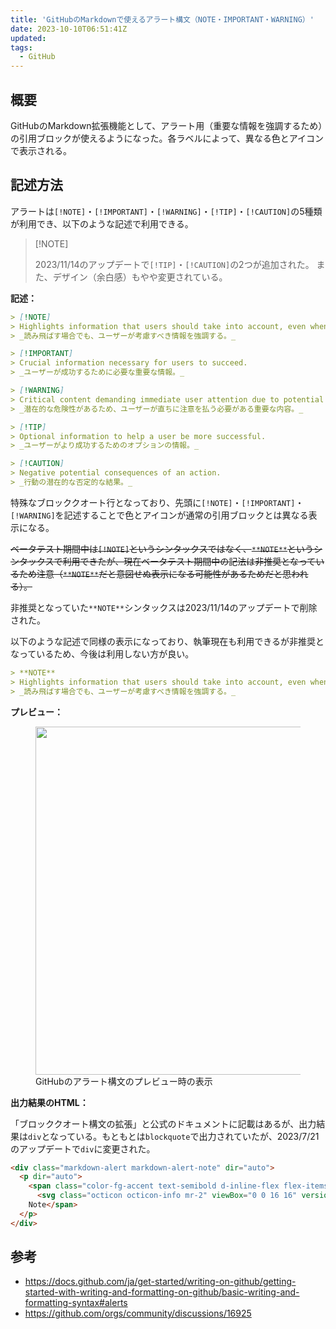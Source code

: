 ```yaml
---
title: 'GitHubのMarkdownで使えるアラート構文（NOTE・IMPORTANT・WARNING）'
date: 2023-10-10T06:51:41Z
updated:
tags:
  - GitHub
---
```


## 概要

GitHubのMarkdown拡張機能として、アラート用（重要な情報を強調するため）の引用ブロックが使えるようになった。各ラベルによって、異なる色とアイコンで表示される。

## 記述方法

アラートは`[!NOTE]`・`[!IMPORTANT]`・`[!WARNING]`・`[!TIP]`・`[!CAUTION]`の5種類が利用でき、以下のような記述で利用できる。

> <!-- textlint-disable -->[!NOTE]<!-- textlint-enable -->
>
> 2023/11/14のアップデートで`[!TIP]`・`[!CAUTION]`の2つが追加された。
> また、デザイン（余白感）もやや変更されている。

**記述：**

```md
> [!NOTE]
> Highlights information that users should take into account, even when skimming.
> _読み飛ばす場合でも、ユーザーが考慮すべき情報を強調する。_

> [!IMPORTANT]
> Crucial information necessary for users to succeed.
> _ユーザーが成功するために必要な重要な情報。_

> [!WARNING]
> Critical content demanding immediate user attention due to potential risks.
> _潜在的な危険性があるため、ユーザーが直ちに注意を払う必要がある重要な内容。_

> [!TIP]
> Optional information to help a user be more successful.
> _ユーザーがより成功するためのオプションの情報。_

> [!CAUTION]
> Negative potential consequences of an action.
> _行動の潜在的な否定的な結果。_
```

特殊なブロッククオート行となっており、先頭に`[!NOTE]`・`[!IMPORTANT]`・`[!WARNING]`を記述することで色とアイコンが通常の引用ブロックとは異なる表示になる。

<del datetime="2023-11-25T23:00:00Z">ベータテスト期間中は`[!NOTE]`というシンタックスではなく、`**NOTE**`というシンタックスで利用できたが、現在ベータテスト期間中の記法は非推奨となっているため注意（`**NOTE**`だと意図せぬ表示になる可能性があるためだと思われる）。</del>

非推奨となっていた`**NOTE**`シンタックスは2023/11/14のアップデートで削除された。

以下のような記述で同様の表示になっており、執筆現在も利用できるが非推奨となっているため、今後は利用しない方が良い。

```md
> **NOTE**
> Highlights information that users should take into account, even when skimming.
> _読み飛ばす場合でも、ユーザーが考慮すべき情報を強調する。_
```

**プレビュー：**

<figure>
  <img src="https://github.com/hiro0218/article/assets/3617124/38584e62-4e49-4c8a-8306-f189c5056716" width="694" height="557" alt="" />
  <figcaption>GitHubのアラート構文のプレビュー時の表示</figcaption>
</figure>

**出力結果のHTML：**

「ブロッククオート構文の拡張」と公式のドキュメントに記載はあるが、出力結果は`div`となっている。もともとは`blockquote`で出力されていたが、2023/7/21のアップデートで`div`に変更された。

<!-- prettier-ignore -->
```html
<div class="markdown-alert markdown-alert-note" dir="auto">
  <p dir="auto">
    <span class="color-fg-accent text-semibold d-inline-flex flex-items-center mb-1">
      <svg class="octicon octicon-info mr-2" viewBox="0 0 16 16" version="1.1" width="16" height="16" aria-hidden="true"><path d="M0 8a8 8 0 1 1 16 0A8 8 0 0 1 0 8Zm8-6.5a6.5 6.5 0 1 0 0 13 6.5 6.5 0 0 0 0-13ZM6.5 7.75A.75.75 0 0 1 7.25 7h1a.75.75 0 0 1 .75.75v2.75h.25a.75.75 0 0 1 0 1.5h-2a.75.75 0 0 1 0-1.5h.25v-2h-.25a.75.75 0 0 1-.75-.75ZM8 6a1 1 0 1 1 0-2 1 1 0 0 1 0 2Z"></path></svg>
    Note</span>
  </p>
</div>
```

## 参考

- https://docs.github.com/ja/get-started/writing-on-github/getting-started-with-writing-and-formatting-on-github/basic-writing-and-formatting-syntax#alerts
- https://github.com/orgs/community/discussions/16925
